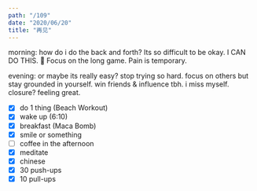 ```yaml
---
path: "/109"
date: "2020/06/20"
title: "再见"
---
```


morning: how do i do the back and forth? Its so difficult to be okay. I CAN DO THIS. 💪 Focus on the long game. Pain is temporary.

evening: or maybe its really easy? stop trying so hard. focus on others but stay grounded in yourself. win friends & influence tbh. i miss myself. closure? feeling great.

- [x] do 1 thing (Beach Workout)
- [x] wake up (6:10)
- [x] breakfast (Maca Bomb)
- [x] smile or something
- [ ] coffee in the afternoon
- [x] meditate
- [x] chinese
- [x] 30 push-ups
- [x] 10 pull-ups
